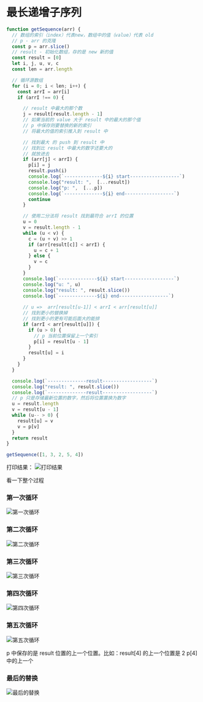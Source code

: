 # 最长递增子序列



```js
function getSequence(arr) {
  // 数组的索引（index）代表new，数组中的值（value）代表 old
  // p - arr 的克隆
  const p = arr.slice()
  // result - 初始化数组，存的是 new 新的值
  const result = [0]
  let i, j, u, v, c
  const len = arr.length

  // 循环源数组
  for (i = 0; i < len; i++) {
    const arrI = arr[i]
    if (arrI !== 0) {

      // result 中最大的那个数
      j = result[result.length - 1]
      // 如果当前的 value 大于 result 中的最大的那个值
      // p 中保存则要替换的新的索引
      // 将最大的值的索引推入到 result 中

      // 找到最大 的 push 到 result 中
      // 找到比 result 中最大的数字还要大的
      // 就放进去
      if (arr[j] < arrI) {
        p[i] = j
        result.push(i)
        console.log(`--------------${i} start------------------`)
        console.log("result: ",  [...result])
        console.log("p: ",  [...p])
        console.log(`--------------${i} end------------------`)
        continue
      }

      // 使用二分法将 result 找到最符合 arrI 的位置
      u = 0
      v = result.length - 1
      while (u < v) {
        c = (u + v) >> 1
        if (arr[result[c]] < arrI) {
          u = c + 1
        } else {
          v = c
        }
      }
      console.log(`--------------${i} start------------------`)
      console.log("u: ", u)
      console.log("result: ", result.slice())
      console.log(`--------------${i} end------------------`)
      
      // u =>  arr[result[u-1]] < arrI < arr[result[u]]
      // 找到更小的替换掉
      // 找到更小的更有可能后面大的能排
      if (arrI < arr[result[u]]) {
        if (u > 0) {
          // p 当前位置保留上一个索引
          p[i] = result[u - 1]
        }
        result[u] = i
      }
    }
  }

  console.log(`--------------result------------------`)
  console.log("result: ", result.slice())
  console.log(`--------------result------------------`)
  // p 只是存储最新位置的数字，然后将位置置换为数字
  u = result.length
  v = result[u - 1]
  while (u-- > 0) {
    result[u] = v
    v = p[v]
  }
  return result
}

getSequence([1, 3, 2, 5, 4])
```

打印结果：
![打印结果](../../public/vue/vue-getSequence.jpg)

看一下整个过程

### 第一次循环
![第一次循环](../../public/vue/getSequence-first.jpg)


### 第二次循环
![第二次循环](../../public/vue/getSequence-second.jpg)


### 第三次循环
![第三次循环](../../public/vue/getSequence-third.jpg)

### 第四次循环
![第四次循环](../../public/vue/getSequence-fourth.jpg)

### 第五次循环
![第五次循环](../../public/vue/getSequence-fifth.jpg)

p 中保存的是 result 位置的上一个位置。比如：result[4] 的上一个位置是 2  p[4] 中的上一个

### 最后的替换
![最后的替换](../../public/vue/getSequence-last.jpg)